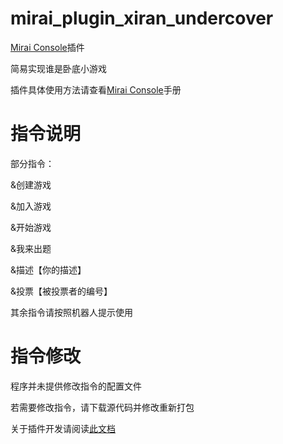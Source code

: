 # mirai_plugin_xiran_undercover
[Mirai Console](https://github.com/mamoe/mirai-console)插件

简易实现谁是卧底小游戏

插件具体使用方法请查看[Mirai Console](https://github.com/mamoe/mirai-console)手册


# 指令说明

部分指令：

&创建游戏

&加入游戏

&开始游戏

&我来出题

&描述【你的描述】

&投票【被投票者的编号】

其余指令请按照机器人提示使用

# 指令修改

程序并未提供修改指令的配置文件

若需要修改指令，请下载源代码并修改重新打包

关于插件开发请阅读[此文档](https://docs.mirai.mamoe.net/console/)
